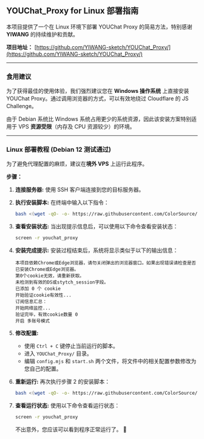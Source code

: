 ## YOUChat_Proxy for Linux 部署指南

本项目提供了一个在 Linux 环境下部署 YOUChat Proxy 的简易方法，特别感谢 **YIWANG** 的持续维护和贡献。

**项目地址：** [https://github.com/YIWANG-sketch/YOUChat_Proxy/](https://github.com/YIWANG-sketch/YOUChat_Proxy/)

---

### 食用建议

为了获得最佳的使用体验，我们强烈建议您在 **Windows 操作系统** 上直接安装 YOUChat Proxy。通过调用浏览器的方式，可以有效地绕过 Cloudflare 的 JS Challenge。

由于 Debian 系统比 Windows 系统占用更少的系统资源，因此该安装方案特别适用于 VPS **资源受限**（内存及 CPU 资源较少）的环境。

---

### Linux 部署教程 (Debian 12 测试通过)

为了避免代理配置的麻烦，建议在**境外 VPS** 上运行此程序。

**步骤：**

1. **连接服务器:** 使用 SSH 客户端连接到您的目标服务器。

2. **执行安装脚本:** 在终端中输入以下指令：

    ```bash
    bash <(wget -qO- -o- https://raw.githubusercontent.com/ColorSource/YOUChat_Proxy_Linux/refs/heads/main/YOUChat_Proxy_Install.sh)
    ```

3. **查看安装状态:** 当出现提示信息后，可以使用以下命令查看安装状态：

    ```bash
    screen -r youchat_proxy
    ```

4. **安装完成提示:** 安装过程结束后，系统将显示类似于以下的输出信息：

    ```
    本项目依赖Chrome或Edge浏览器，请勿关闭弹出的浏览器窗口。如果出现错误请检查是否已安装Chrome或Edge浏览器。
    第0个cookie无效，请重新获取。
    未检测到有效的DS或stytch_session字段。
    已添加 0 个 cookie
    开始验证cookie有效性...
    订阅信息汇总：
    开始网络监控...
    验证完毕，有效cookie数量 0
    开启 多账号模式
    ```

5. **修改配置:**

    *   使用 `Ctrl + C` 键停止当前运行的脚本。
    *   进入 `YOUChat_Proxy/` 目录。
    *   编辑 `config.mjs` 和 `start.sh` 两个文件，将文件中的相关配置参数修改为您自己的配置。

6. **重新运行:** 再次执行步骤 2 的安装脚本：

    ```bash
    bash <(wget -qO- -o- https://raw.githubusercontent.com/ColorSource/YOUChat_Proxy_Linux/refs/heads/main/YOUChat_Proxy_Install.sh)
    ```

7. **查看运行状态:** 使用以下命令查看运行状态：

    ```bash
    screen -r youchat_proxy
    ```

    不出意外，您应该可以看到程序正常运行了。 🎉
